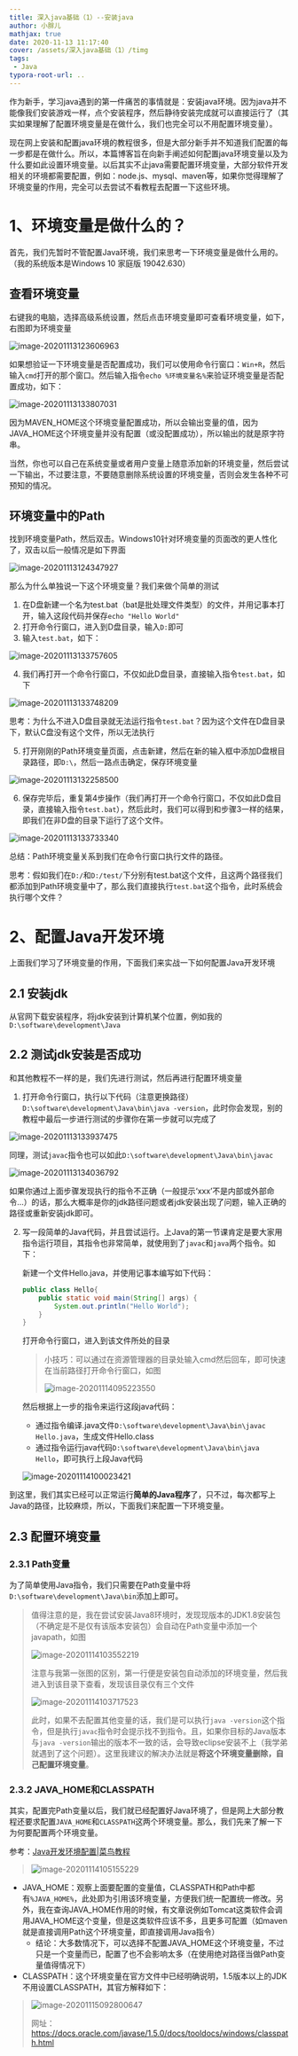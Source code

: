 ```yaml
---
title: 深入java基础（1）--安装java
author: 小胖儿
mathjax: true
date: 2020-11-13 11:17:40
cover: /assets/深入java基础（1）/timg
tags:
 - Java
typora-root-url: ..
---
```


作为新手，学习java遇到的第一件痛苦的事情就是：安装java环境。因为java并不能像我们安装游戏一样，点个安装程序，然后静待安装完成就可以直接运行了（其实如果理解了配置环境变量是在做什么，我们也完全可以不用配置环境变量）。

现在网上安装和配置java环境的教程很多，但是大部分新手并不知道我们配置的每一步都是在做什么。所以，本篇博客旨在向新手阐述如何配置java环境变量以及为什么要如此设置环境变量。以后其实不止java需要配置环境变量，大部分软件开发相关的环境都需要配置，例如：node.js、mysql、maven等，如果你觉得理解了环境变量的作用，完全可以去尝试不看教程去配置一下这些环境。

# 1、环境变量是做什么的？

首先，我们先暂时不管配置Java环境，我们来思考一下环境变量是做什么用的。（我的系统版本是Windows 10 家庭版 19042.630）

## 查看环境变量

右键我的电脑，选择高级系统设置，然后点击环境变量即可查看环境变量，如下，右图即为环境变量

![image-20201113123606963](/assets/%7Bfilename%7D/image-20201113123606963.png)

如果想验证一下环境变量是否配置成功，我们可以使用命令行窗口：`Win+R`，然后输入`cmd`打开的那个窗口。然后输入指令`echo %环境变量名%`来验证环境变量是否配置成功，如下：

![image-20201113133807031](/assets/%7Bfilename%7D/image-20201113133807031.png)

因为MAVEN_HOME这个环境变量配置成功，所以会输出变量的值，因为JAVA_HOME这个环境变量并没有配置（或没配置成功），所以输出的就是原字符串。

当然，你也可以自己在系统变量或者用户变量上随意添加新的环境变量，然后尝试一下输出，不过要注意，不要随意删除系统设置的环境变量，否则会发生各种不可预知的情况。

## 环境变量中的Path

找到环境变量Path，然后双击。Windows10针对环境变量的页面改的更人性化了，双击以后一般情况是如下界面

![image-20201113124347927](/assets/%7Bfilename%7D/image-20201113124347927.png)

那么为什么单独说一下这个环境变量？我们来做个简单的测试

1. 在D盘新建一个名为test.bat（bat是批处理文件类型）的文件，并用记事本打开，输入这段代码并保存`echo "Hello World"`
2. 打开命令行窗口，进入到D盘目录，输入`D:`即可
3. 输入`test.bat`，如下：

![image-20201113133757605](/assets/%7Bfilename%7D/image-20201113133757605.png)

4. 我们再打开一个命令行窗口，不仅如此D盘目录，直接输入指令`test.bat`，如下

![image-20201113133748209](/assets/%7Bfilename%7D/image-20201113133748209.png)

思考：为什么不进入D盘目录就无法运行指令`test.bat`？因为这个文件在D盘目录下，默认C盘没有这个文件，所以无法执行

5. 打开刚刚的Path环境变量页面，点击新建，然后在新的输入框中添加D盘根目录路径，即`D:\`，然后一路点击确定，保存环境变量

![image-20201113132258500](/assets/%7Bfilename%7D/image-20201113132258500.png)

6. 保存完毕后，重复第4步操作（我们再打开一个命令行窗口，不仅如此D盘目录，直接输入指令`test.bat`），然后此时，我们可以得到和步骤3一样的结果，即我们在非D盘的目录下运行了这个文件。

![image-20201113133733340](/assets/%7Bfilename%7D/image-20201113133733340.png)

总结：Path环境变量关系到我们在命令行窗口执行文件的路径。

思考：假如我们在`D:/`和`D:/test/`下分别有test.bat这个文件，且这两个路径我们都添加到Path环境变量中了，那么我们直接执行`test.bat`这个指令，此时系统会执行哪个文件？

# 2、配置Java开发环境

上面我们学习了环境变量的作用，下面我们来实战一下如何配置Java开发环境

## 2.1 安装jdk

从官网下载安装程序，将jdk安装到计算机某个位置，例如我的`D:\software\development\Java`

## 2.2 测试jdk安装是否成功

和其他教程不一样的是，我们先进行测试，然后再进行配置环境变量

1. 打开命令行窗口，执行以下代码（注意更换路径）`D:\software\development\Java\bin\java -version`，此时你会发现，别的教程中最后一步进行测试的步骤你在第一步就可以完成了

![image-20201113133937475](/assets/%7Bfilename%7D/image-20201113133937475.png)

​		同理，测试`javac`指令也可以如此`D:\software\development\Java\bin\javac`

![image-20201113134036792](/assets/%7Bfilename%7D/image-20201113134036792.png)

​		如果你通过上面步骤发现执行的指令不正确（一般提示‘xxx’不是内部或外部命令...）的话，那么大概率是你的jdk路径问题或者jdk安装出现了问题，输入正确的路径或重新安装jdk即可。

2. 写一段简单的Java代码，并且尝试运行。上Java的第一节课肯定是要大家用指令运行项目，其指令也非常简单，就使用到了`javac`和`java`两个指令。如下：

   新建一个文件Hello.java，并使用记事本编写如下代码：

   ```java
   public class Hello{
       public static void main(String[] args) {
           System.out.println("Hello World");
       }
   }
   ```

   打开命令行窗口，进入到该文件所处的目录

   > 小技巧：可以通过在资源管理器的目录处输入cmd然后回车，即可快速在当前路径打开命令行窗口，如图
   >
   > ![image-20201114095223550](/assets/%E6%B7%B1%E5%85%A5java%E5%9F%BA%E7%A1%80%EF%BC%881%EF%BC%89/image-20201114095223550.png)

   然后根据上一步的指令来运行这段java代码：

   - 通过指令编译.java文件`D:\software\development\Java\bin\javac Hello.java`，生成文件Hello.class
   - 通过指令运行java代码`D:\software\development\Java\bin\java Hello`，即可执行上段Java代码

   ![image-20201114100023421](/assets/%E6%B7%B1%E5%85%A5java%E5%9F%BA%E7%A1%80%EF%BC%881%EF%BC%89/image-20201114100023421.png)

到这里，我们其实已经可以正常运行**简单的Java程序**了，只不过，每次都写上Java的路径，比较麻烦，所以，下面我们来配置一下环境变量。

## 2.3 配置环境变量

### 2.3.1 Path变量

为了简单使用Java指令，我们只需要在Path变量中将`D:\software\development\Java\bin`添加上即可。

> 值得注意的是，我在尝试安装Java8环境时，发现现版本的JDK1.8安装包（不确定是不是仅有该版本安装包）会自动在Path变量中添加一个javapath，如图
>
> ![image-20201114103552219](/assets/%E6%B7%B1%E5%85%A5java%E5%9F%BA%E7%A1%80%EF%BC%881%EF%BC%89/image-20201114103552219.png)
>
> 注意与我第一张图的区别，第一行便是安装包自动添加的环境变量，然后我进入到该目录下查看，发现该目录仅有三个文件
>
> ![image-20201114103717523](/assets/%E6%B7%B1%E5%85%A5java%E5%9F%BA%E7%A1%80%EF%BC%881%EF%BC%89/image-20201114103717523.png)
>
> 此时，如果不去配置其他变量的话，我们是可以执行`java -version`这个指令，但是执行`javac`指令时会提示找不到指令。且，如果你目标的Java版本与`java -version`输出的版本不一致的话，会导致eclipse安装不上（我学弟就遇到了这个问题）。这里我建议的解决办法就是**将这个环境变量删除，自己配置环境变量**。

### 2.3.2 JAVA_HOME和CLASSPATH

其实，配置完Path变量以后，我们就已经配置好Java环境了，但是网上大部分教程还要求配置`JAVA_HOME`和`CLASSPATH`这两个环境变量。那么，我们先来了解一下为何要配置两个环境变量。

参考：[Java开发环境配置|菜鸟教程](https://www.runoob.com/java/java-environment-setup.html)

> ![image-20201114105155229](/assets/%E6%B7%B1%E5%85%A5java%E5%9F%BA%E7%A1%80%EF%BC%881%EF%BC%89/image-20201114105155229.png)

- JAVA_HOME：观察上面要配置的变量值，CLASSPATH和Path中都有`%JAVA_HOME%`，此处即为引用该环境变量，方便我们统一配置统一修改。另外，我在查询JAVA_HOME作用的时候，有文章说例如Tomcat这类软件会调用JAVA_HOME这个变量，但是这类软件应该不多，且更多可配置（如maven就是直接调用Path这个环境变量，即直接调用Java指令）
  - 结论：大多数情况下，可以选择不配置JAVA_HOME这个环境变量，不过只是一个变量而已，配置了也不会影响太多（在使用绝对路径当做Path变量值得情况下）
- CLASSPATH：这个环境变量在官方文件中已经明确说明，1.5版本以上的JDK不用设置CLASSPATH，其官方解释如下：

>![image-20201115092800647](/assets/%E6%B7%B1%E5%85%A5java%E5%9F%BA%E7%A1%80%EF%BC%881%EF%BC%89/image-20201115092800647.png)
>
>网址：https://docs.oracle.com/javase/1.5.0/docs/tooldocs/windows/classpath.html

